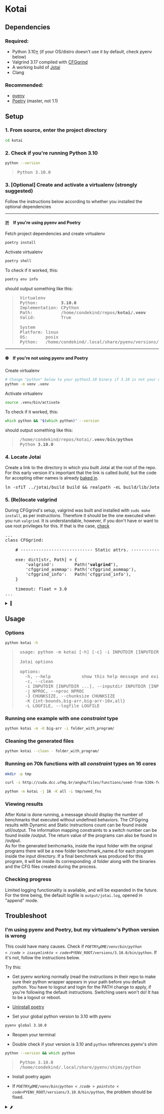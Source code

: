 
# Kotai

## Dependencies

### Required:
* Python 3.10[\*](#WhyModernPython) (if your OS/distro doesn't use it by default, check pyenv below)
* Valgrind 3.17 compiled with [CFGgrind](https://github.com/rimsa/CFGgrind#building)
* A working build of [Jotai](http://cuda.dcc.ufmg.br:8080/jcoelho/jotai#building-the-project)
* Clang

### Recommended:
* [pyenv](https://github.com/pyenv/pyenv#installation)
* [Poetry](https://python-poetry.org/docs/master/#installation) (master, not 1.1)

## Setup

### 1. From source, enter the project directory

```zsh
cd kotai
```

### 2. Check if you're running Python 3.10

```zsh
python --version
```
>  <pre>Python 3.10.0</pre>

### 3. \[Optional\] Create and activate a virtualenv (strongly suggested)

Follow the instructions below according to whether you installed the optional dependencies

<hr>

#### 🇵 If you're using pyenv and Poetry

Fetch project dependencies and create virtualenv
```zsh
poetry install
```
Activate virtualenv
```zsh
poetry shell
```

To check if it worked, this:
```zsh
poetry env info
```
should output something like this:
>  <pre>
>  Virtualenv
>  Python:         <strong>3.10.0</strong>
>  Implementation: CPython
>  Path:           /home/condekind/repos/<strong>kotai/.venv</strong>
>  Valid:          True
>  
>  System
>  Platform: linux
>  OS:       posix
>  Python:   /home/condekind/.local/share/pyenv/versions/3.10.0</pre>

<hr>

#### ⛔ If you're not using pyenv and Poetry

Create virtualenv
```zsh
# Change "python" below to your python3.10 binary if 3.10 is not your default
python -m venv .venv
```
Activate virtualenv
```zsh
source .venv/bin/activate
```

To check if it worked, this:
```zsh
which python && "$(which python)" --version
```
should output something like this:
>  <pre>
>  /home/condekind/repos/kotai/<strong>.venv/bin/python</strong>
>  Python <strong>3.10.0</strong></pre>

### 4. Locate Jotai

Create a link to the directory in which you built Jotai at the root of the repo. For this early version it's important that the link is called _build_, but the code for accepting other names is already [baked in](#ChangeJotaiPath).
<pre>
ln -sfiT ../jotai/build build && realpath -eL build/lib/Jotai
</pre>


### 5. (Re)locate valgrind

During CFGgrind's setup, valgrind was built and installed with `sudo make install`, as per instructions. Therefore it should be the one executed when you run `valgrind`. It is understandable, however, if you don't have or want to use root privileges for this. If that is the case, [check](#ChangeCFGgrindPath)

<pre>
...
class CFGgrind:

    # ---------------------------- Static attrs. ---------------------------- #

    exe: dict[str, Path] = {
        'valgrind':        Path(<strong>'valgrind'</strong>),
        'cfggrind_asmmap': Path('cfggrind_asmmap'),
        'cfggrind_info':   Path('cfggrind_info'),
    }

    timeout: float = 3.0
...
</pre>
<details>
  <summary name="ChangeCFGgrindPath">🍪</summary>
  
  > In <code>kotai/plugin/CFGgrind.py</code>, change Path('valgrind') in the class dict `Jotai.exe` to your valgrind-with-cfggrind binary
</details>

## Usage

### Options

```zsh
python kotai -h
```
>  <pre>
>  usage: python -m kotai [-h] [-c] -i INPUTDIR [INPUTDIR ...] [-j NPROC] [-J CHUNKSIZE] [-K {int-bounds,big-arr,big-arr-10x,all}] [-L LOGFILE]
>  
>  Jotai options
>  
>  options:
>    -h, --help            show this help message and exit
>    -c, --clean
>    -i INPUTDIR [INPUTDIR ...], --inputdir INPUTDIR [INPUTDIR ...]
>    -j NPROC, --nproc NPROC
>    -J CHUNKSIZE, --chunksize CHUNKSIZE
>    -K {int-bounds,big-arr,big-arr-10x,all}
>    -L LOGFILE, --logfile LOGFILE</pre>

### Running one example with one *constraint* type

```zsh
python kotai -m -K big-arr -i folder_with_program/
```

### Cleaning the generated files

```zsh
python kotai --clean - folder_with_program/
```

### Running on 70k functions with all *constraint* types on 16 cores

```zsh
mkdir -p tmp
```
```zsh
curl -s http://cuda.dcc.ufmg.br/angha/files/functions/seed-from-530k-functions.tar.gz | tar xvz -C tmp
```
```zsh
python -m kotai -j 16 -K all -i tmp/seed_fns
```

### Viewing results
After Kotai is done running, a message should display the number of benchmarks that executed without undefined behaviors. The CFGgring results with Dynamic and Static instructions count can be found inside util/output.
The information mapping constraints to a switch number can be found inside /output. The return value of the programs can also be found in /output. 
<br />
As for the generated benhcmarks, inside the input folder with the original programs there will be a new folder benchmark_name.d for each program inside the input directory. If a final benchmark was produced for this program, it will be inside its corresponding .d folder along with the binaries and the CFG files created during the process.


### Checking progress

Limited logging functionality is available, and will be expanded in the future. For the time being, the default logfile is `output/jotai.log`, opened in "append" mode.

## Troubleshoot

### I'm using pyenv and Poetry, but my virtualenv's Python version is wrong

This could have many causes. Check if <code>$POETRY_HOME/venv/bin/python</code> is a symlink to <code>$PYENV_ROOT/versions/3.10.0/bin/python</code>. If it's not, follow the instructions below.

Try this:
- Get pyenv working normally (read the instructions in their repo to make sure their python wrapper appears in your path before you default python. You have to logout and login for the PATH change to apply, if you're following the default instructions. Switching users won't do! It has to be a logout or reboot.

- [Uninstall poetry](https://github.com/python-poetry/poetry#installation)

- Set your global python version to 3.10 with pyenv
```zsh
pyenv global 3.10.0
```

- Reopen your terminal

- Double check if your version is 3.10 and `python` references pyenv's shim
```zsh
python --version && which python
```

>  <pre>
>  Python 3.10.0
>  /home/condekind/.local/share/pyenv/shims/python</pre>

- Install poetry again

- If <code>$POETRY_HOME/venv/bin/python</code> points to <code>$PYENV_ROOT/versions/3.10.0/bin/python</code>, the problem should be fixed.

<details>
  <summary>🌶️</summary>
  
  > In theory, the project's virtualenv is the only one that has to be running 3.10. However, before 3.10 went stable there were strange issues trying to use pyenv's `python` shim (3.10rc*X*, defined by a local .python-version) as base for creating the virtualenv. It might've been an issue with the 3.10.0rc*X* pre-release string, but Poetry was ignoring the fact that running `python` at that directory should use whatever version <code>.../pyenv/shims/python</code> would report. Poetry instead linked 3.9 in .venv/bin, which was both the system default and the version Poetry was installed with).
</details>
